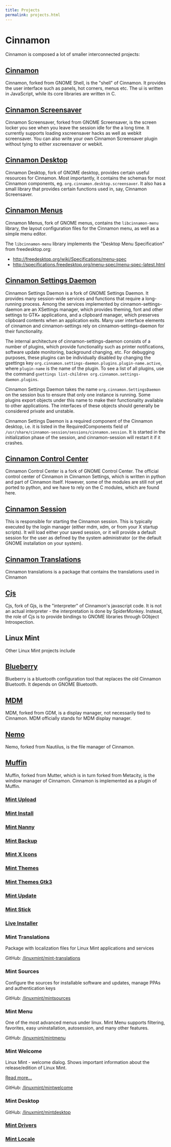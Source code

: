 ```yaml
---
title: Projects
permalink: projects.html
---
```

# Cinnamon

Cinnamon is composed a lot of smaller interconnected projects:

## <a href="https://github.com/linuxmint/Cinnamon">Cinnamon</a>
Cinnamon, forked from GNOME Shell, is the "shell" of Cinnamon. It provides the user interface such as panels, hot corners, menus etc. The ui is written in JavaScript, while its core libraries are written in C.

## <a href="http://github.com/linuxmint/cinnamon-screensaver">Cinnamon Screensaver</a>
Cinnamon Screensaver, forked from GNOME Screensaver, is the screen locker you see when you leave the session idle for the a long time. It currently supports loading xscreensaver hacks as well as webkit screensaver. You can also write your own Cinnamon Screensaver plugin without tying to either xscreensaver or webkit.

## <a href="https://github.com/linuxmint/cinnamon-desktop">Cinnamon Desktop</a>
Cinnamon Desktop, fork of GNOME desktop, provides certain useful resources for Cinnamon. Most importantly, it contains the schemas for most Cinnamon components, eg. `org.cinnamon.desktop.screensaver`. It also has a small library that provides certain functions used in, say, Cinnamon Screensaver.

## <a href="https://github.com/linuxmint/cinnamon-menus">Cinnamon Menus</a>
Cinnamon Menus, fork of GNOME menus, contains the `libcinnamon-menu` library, the layout configuration files for the Cinnamon menu, as well as a simple menu editor.

The `libcinnamon-menu` library implements the "Desktop Menu Specification" from freedesktop.org:

- <a href="http://freedesktop.org/wiki/Specifications/menu-spec">http://freedesktop.org/wiki/Specifications/menu-spec</a>
- <a href="http://specifications.freedesktop.org/menu-spec/menu-spec-latest.html">http://specifications.freedesktop.org/menu-spec/menu-spec-latest.html</a>

## <a href="https://github.com/linuxmint/cinnamon-settings-daemon">Cinnamon Settings Daemon</a>
Cinnamon Settings Daemon is a fork of GNOME Settings Daemon. 
It provides many session-wide services and functions that require a long-running process. Among the services implemented by cinnamon-settings-daemon are an XSettings manager, which provides theming, font and other settings to GTK+ applications, and a clipboard manager, which preserves clipboard contents when an application exits. Many user interface elements of cinnamon and cinnamon-settings rely on cinnamon-settings-daemon for their functionality.

The internal architecture of cinnamon-settings-daemon consists of a number of plugins, which provide functionality such as printer notifications, software update monitoring, background changing, etc.  For debugging purposes, these plugins can be individually disabled by changing the gsettings key `org.cinnamon.settings-daemon.plugins.plugin-name.active`, where `plugin-name` is the name of the plugin. To see a list of all plugins, use the command `gsettings list-children org.cinnamon.settings-daemon.plugins`.

Cinnamon Settings Daemon takes the name `org.cinnamon.SettingsDaemon` on the session bus to ensure that only one instance is running. Some plugins export objects under this name to make their functionality available to other applications. The interfaces of these objects should generally be considered private and unstable.

Cinnamon Settings Daemon is a required component of the Cinnamon desktop, i.e. it is listed in the RequiredComponents field of `/usr/share/cinnamon-session/sessions/cinnamon.session`. It is started in the initialization phase of the session, and cinnamon-session will restart it if it crashes.

## <a href="https://github.com/linuxmint/cinnamon-control-center">Cinnamon Control Center</a>
Cinnamon Control Center is a fork of GNOME Control Center. The official control center of Cinnamon in Cinnamon Settings, which is written in python and part of Cinnamon itself. However, some of the modules are still not yet ported to python, and we have to rely on the C modules, which are found here.

## <a href="https://github.com/linuxmint/cinnamon-session">Cinnamon Session</a>
This is responsible for starting the Cinnamon session. This is typically executed by the login manager (either mdm, xdm, or from your X startup scripts). It will load either your saved session, or it will provide a default session for the user as defined by the system administrator (or the default GNOME installation on your system).

## <a href="https://github.com/linuxmint/cinnamon-translations">Cinnamon Translations</a>
Cinnamon translations is a package that contains the translations used in Cinnamon

## <a href="https://github.com/linuxmint/cjs">Cjs</a>
Cjs, fork of Gjs, is the "interpreter" of Cinnamon's javascript code. It is not an actual interpreter - the interpretation is done by SpiderMonkey. Instead, the role of Cjs is to provide bindings to GNOME libraries through GObject Introspection.

## Linux Mint

Other Linux Mint projects include

## <a href="https://github.com/linuxmint/blueberry">Blueberry</a>
Blueberry is a bluetooth configuration tool that replaces the old Cinnamon Bluetooth. It depends on GNOME Bluetooth.

## <a href="https://github.com/linuxmint/mdm">MDM</a>
MDM, forked from GDM, is a display manager, not necessarily tied to Cinnamon. MDM officially stands for MDM display manager.

## <a href="https://github.com/linuxmint/nemo">Nemo</a>
Nemo, forked from Nautilus, is the file manager of Cinnamon.

## <a href="https://github.com/linuxmint/muffin">Muffin</a>
Muffin, forked from Mutter, which is in turn forked from Metacity, is the window manager of Cinnamon. Cinnamon is implemented as a plugin of Muffin.

### <a href="https://github.com/linuxmint/mintupload">Mint Upload</a>
### <a href="https://github.com/linuxmint/mintinstall">Mint Install</a>
### <a href="https://github.com/linuxmint/mintnanny">Mint Nanny</a>
### <a href="https://github.com/linuxmint/mintbackup">Mint Backup</a>
### <a href="https://github.com/linuxmint/mint-x-icons">Mint X Icons</a>
### <a href="https://github.com/linuxmint/mint-themes">Mint Themes</a>
### <a href="https://github.com/linuxmint/mint-themes-gtk3">Mint Themes Gtk3</a>
### <a href="https://github.com/linuxmint/mintupdate">Mint Update</a>
### <a href="https://github.com/linuxmint/mintstick">Mint Stick</a>
### <a href="https://github.com/linuxmint/live-installer">Live Installer</a>
### Mint Translations

Package with localization files for Linux Mint applications and services

GitHub: [/linuxmint/mint-translations](https://github.com/linuxmint/mint-translations)

### Mint Sources

Configure the sources for installable software and updates, manage PPAs and authentication keys

GitHub: [/linuxmint/mintsources](https://github.com/linuxmint/mintsources)

### Mint Menu

One of the most advanced menus under linux. Mint Menu supports filtering, favorites, easy uninstallation, autosession, and many other features.

GitHub: [/linuxmint/mintmenu](https://github.com/linuxmint/mintmenu)

### Mint Welcome

Linux Mint - welcome dialog. Shows important information about the release/edition of Linux Mint.

[Read more...](/projects/mintwelcome.html)

GitHub: [/linuxmint/mintwelcome](https://github.com/linuxmint/mintwelcome)

### Mint Desktop

GitHub: [/linuxmint/mintdesktop](https://github.com/linuxmint/mintdesktop)

### <a href="https://github.com/linuxmint/mintdrivers">Mint Drivers</a>
### <a href="https://github.com/linuxmint/mintlocale">Mint Locale</a>